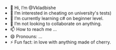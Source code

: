 - 👋 Hi, I’m @Vkladbishe
- 👀 I’m interested in cheating on university's tests)
- 🌱 I’m currently learning c# on beginner level.
- 💞️ I’m not looking to collaborate on anything.
- 📫 How to reach me ...
- 😄 Pronouns: ...
- ⚡ Fun fact: in love with anything made of cherry.

<!---
Vkladbishe/Vkladbishe is a ✨ special ✨ repository because its `README.md` (this file) appears on your GitHub profile.
You can click the Preview link to take a look at your changes.
--->
